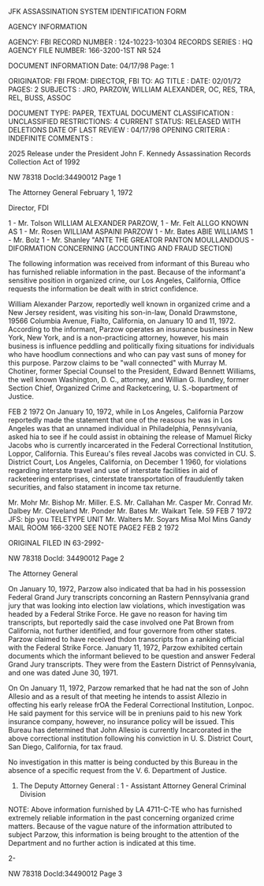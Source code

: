 JFK ASSASSINATION SYSTEM
IDENTIFICATION FORM

AGENCY INFORMATION

AGENCY: FBI
RECORD NUMBER : 124-10223-10304
RECORDS SERIES : HQ
AGENCY FILE NUMBER: 166-3200-1ST NR 524

DOCUMENT INFORMATION
Date: 04/17/98
Page: 1

ORIGINATOR: FBI
FROM: DIRECTOR, FBI
TO: AG
TITLE :
DATE: 02/01/72
PAGES: 2
SUBJECTS : JRO, PARZOW, WILLIAM ALEXANDER, OC, RES, TRA, REL,
BUSS, ASSOC

DOCUMENT TYPE: PAPER, TEXTUAL DOCUMENT
CLASSIFICATION : UNCLASSIFIED
RESTRICTIONS: 4
CURRENT STATUS: RELEASED WITH DELETIONS
DATE OF LAST REVIEW : 04/17/98
OPENING CRITERIA : INDEFINITE
COMMENTS :

2025 Release under the President John
F. Kennedy Assassination Records
Collection Act of 1992

NW 78318 Docld:34490012 Page 1

The Attorney General
February 1, 1972

Director, FDI

1 - Mr. Tolson
WILLIAM ALEXANDER PARZOW, 1 - Mr. Felt
ALLGO KNOWN AS 1 - Mr. Rosen
WILLIAM ASPAINI PARZOW 1 - Mr. Bates
ABIE WILLIAMS 1 - Mr. Bolz
1 - Mr. Shanley
"ANTE THE GREATOR PANTON
MOULLANDOUS - DIFORMATION CONCERNING
(ACCOUNTING AND FRAUD SECTION)

The following information was received from
informant of this Bureau who has furnished reliable information
in the past. Because of the informant'a sensitive position in
organized crine, our Los Angeles, California, Office requests
the information be dealt with in strict confidence.

William Alexander Parzow, reportedly well known in
organized crime and a New Jersey resident, was visiting his
son-in-law, Donald Drawmstone, 19566 Columbia Avenue, Fialto,
California, on January 10 and 11, 1972. According to the
informant, Parzow operates an insurance business in New York,
New York, and is a non-practicing attorney, however, his main
business is influence peddling and politically fixing situations
for individuals who have hoodlum connections and who can pay
vast suns of money for this purpose. Parzow claims to be "wall
connected" with Murray M. Chotiner, former Special Counsel to
the President, Edward Bennett Williams, the well known
Washington, D. C., attorney, and Willian G. Ilundley, former
Section Chief, Organized Crime and Racketcering, U. S.-bopartment
of Justice.

FEB 2 1972
On January 10, 1972, while in Los Angeles, California
Parzow reportedly made the statement that one of the reasous
he was in Los Angeles was that an unnamed individual in
Philadelphia, Pennsylvania, asked hia to see if he could assist
in obtaining the release of Mamuel Ricky Jacobs who is currently
incarcerated in the Federal Correctional Institution, Loppor,
California. This Eureau's files reveal Jacobs was convicted in
CU. S. District Court, Los Angeles, California, on December 1
1960, for violations regarding interstate travel and use of
interstate facilities in aid of racketeering enterprises,
cinterstate transportation of fraudulently taken securities, and
falso statament in income tax returne.

Mr. Mohr
Mr. Bishop
Mr. Miller. E.S.
Mr. Callahan
Mr. Casper
Mr. Conrad
Mr. Dalbey
Mr. Cleveland
Mr. Ponder
Mr. Bates
Mr. Waikart
Tele.
59 FEB 7 1972
JFS: bjp you
TELETYPE UNIT
Mr. Walters
Mr. Soyars
Misa Mol
Mins Gandy
MAIL ROOM
166-3200
SEE NOTE PAGE2
FEB 2 1972

ORIGINAL FILED IN 63-2992-

NW 78318 Docld: 34490012 Page 2

The Attorney General

On January 10, 1972, Parzow also indicated that ba
had in his possession Federal Grand Jury transcripts concorning
an Rastern Pennsylvania grand jury that was looking into
election law violations, which investigation was headed by
a Federal Strike Force. He gave no reason for having tim
transcripts, but reportedly said the case involved one Pat Brown
from California, not further identified, and four governore from
other states. Parzow claimed to have received thdon transcripts
fron a ranking official with the Federal Strike Force.
January 11, 1972, Parzow exhibited certain documents which the
informant believed to be question and answer Federal Grand Jury
transcripts. They were from the Eastern District of
Pennsylvania, and one was dated June 30, 1971.

On
On January 11, 1972, Parzow remarked that he had nat
the son of John Allesio and as a result of that meeting he
intends to assist Allezio in offecting his early release frOA
the Federal Correctional Institution, Loпрос. He said payment
for this service will be in preniuns paid to his new York
insurance company, however, no insurance policy will be issued.
This Bureau has determined that John Allesio is currently
Incarcorated in the above correctional institution following
his conviction in U. S. District Court, San Diego, California,
for tax fraud.

No investigation in this matter is being conducted
by this Bureau in the absence of a specific request from the
V. 6. Department of Justice.

1. The Deputy Attorney General
:
1 - Assistant Attorney General
Criminal Division

NOTE: Above information furnished by LA 4711-C-TE who has
furnished extremely reliable information in the past concerning
organized crime matters. Because of the vague nature of the
information attributed to subject Parzow, this information is
being brought to the attention of the Department and no further
action is indicated at this time.

2-

NW 78318 Docld:34490012 Page 3
